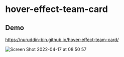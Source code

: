 # hover-effect-team-card
## Demo 
https://nuruddin-bin.github.io/hover-effect-team-card/  

![Screen Shot 2022-04-17 at 08 50 57](https://user-images.githubusercontent.com/93543604/163698238-8794ed1a-c953-4a43-9409-47a4671f154a.png)
